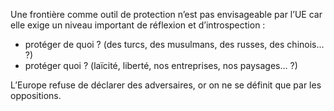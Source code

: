 Une frontière comme outil de protection n’est pas envisageable par l’UE car elle exige un niveau important de réflexion et d’introspection : 

- protéger de quoi ? (des turcs, des musulmans, des russes, des chinois… ?) 
- protéger quoi ? (laïcité, liberté, nos entreprises, nos paysages… ?)

L’Europe refuse de déclarer des adversaires, or on ne se définit que par les oppositions.